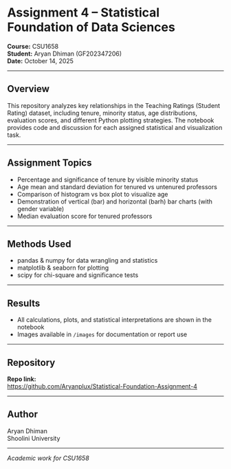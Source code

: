 # Assignment 4 – Statistical Foundation of Data Sciences

**Course:** CSU1658  
**Student:** Aryan Dhiman (GF202347206)  
**Date:** October 14, 2025

---

##  Overview

This repository analyzes key relationships in the Teaching Ratings (Student Rating) dataset, including tenure, minority status, age distributions, evaluation scores, and different Python plotting strategies. The notebook provides code and discussion for each assigned statistical and visualization task.

---

##  Assignment Topics

- Percentage and significance of tenure by visible minority status
- Age mean and standard deviation for tenured vs untenured professors
- Comparison of histogram vs box plot to visualize age
- Demonstration of vertical (bar) and horizontal (barh) bar charts (with gender variable)
- Median evaluation score for tenured professors

---

##  Methods Used

- pandas & numpy for data wrangling and statistics
- matplotlib & seaborn for plotting
- scipy for chi-square and significance tests

---

##  Results

- All calculations, plots, and statistical interpretations are shown in the notebook
- Images available in `/images` for documentation or report use

---

##  Repository

**Repo link:**  
https://github.com/Aryanplux/Statistical-Foundation-Assignment-4

---

##  Author

Aryan Dhiman  
Shoolini University

---

*Academic work for CSU1658*




